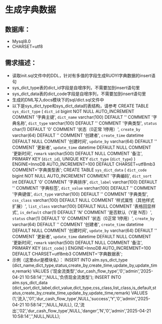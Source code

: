 # 生成字典数据
## 数据库：
- Mysql8.0
- CHARSET=utf8

## 需求描述：
- 读取init.sql文件中的DDL，针对有多值的字段生成RUOYI字典数据的insert语句
- sys_dict_type表的dict_id字段是自增序列，不需要加到insert语句里
- sys_dict_data表的dict_code字段是自增序列，不需要加到insert语句里
- 生成的DML写入docs模块下的sql/dict.sql文件中
- 以下是sys_dict_type和sys_dict_data的表结构，请参考
  CREATE TABLE `sys_dict_type` (
  `dict_id` bigint NOT NULL AUTO_INCREMENT COMMENT '字典主键',
  `dict_name` varchar(100) DEFAULT '' COMMENT '字典名称',
  `dict_type` varchar(100) DEFAULT '' COMMENT '字典类型',
  `status` char(1) DEFAULT '0' COMMENT '状态（0正常 1停用）',
  `create_by` varchar(64) DEFAULT '' COMMENT '创建者',
  `create_time` datetime DEFAULT NULL COMMENT '创建时间',
  `update_by` varchar(64) DEFAULT '' COMMENT '更新者',
  `update_time` datetime DEFAULT NULL COMMENT '更新时间',
  `remark` varchar(500) DEFAULT NULL COMMENT '备注',
  PRIMARY KEY (`dict_id`),
  UNIQUE KEY `dict_type` (`dict_type`)
  ) ENGINE=InnoDB AUTO_INCREMENT=100 DEFAULT CHARSET=utf8mb3 COMMENT='字典类型表';
  CREATE TABLE `sys_dict_data` (
  `dict_code` bigint NOT NULL AUTO_INCREMENT COMMENT '字典编码',
  `dict_sort` int DEFAULT '0' COMMENT '字典排序',
  `dict_label` varchar(100) DEFAULT '' COMMENT '字典标签',
  `dict_value` varchar(100) DEFAULT '' COMMENT '字典键值',
  `dict_type` varchar(100) DEFAULT '' COMMENT '字典类型',
  `css_class` varchar(100) DEFAULT NULL COMMENT '样式属性（其他样式扩展）',
  `list_class` varchar(100) DEFAULT NULL COMMENT '表格回显样式',
  `is_default` char(1) DEFAULT 'N' COMMENT '是否默认（Y是 N否）',
  `status` char(1) DEFAULT '0' COMMENT '状态（0正常 1停用）',
  `create_by` varchar(64) DEFAULT '' COMMENT '创建者',
  `create_time` datetime DEFAULT NULL COMMENT '创建时间',
  `update_by` varchar(64) DEFAULT '' COMMENT '更新者',
  `update_time` datetime DEFAULT NULL COMMENT '更新时间',
  `remark` varchar(500) DEFAULT NULL COMMENT '备注',
  PRIMARY KEY (`dict_code`)
  ) ENGINE=InnoDB AUTO_INCREMENT=100 DEFAULT CHARSET=utf8mb3 COMMENT='字典数据表';
- 示例（这里dur是模块名）：
  INSERT INTO alm.sys_dict_type (dict_name,dict_type,status,create_by,create_time,update_by,update_time,remark) VALUES
  ('现金流类型','dur_cash_flow_type','0','admin','2025-04-21 10:58:14','',NULL,'负债现金流类型');
  INSERT INTO alm.sys_dict_data (dict_sort,dict_label,dict_value,dict_type,css_class,list_class,is_default,status,create_by,create_time,update_by,update_time,remark) VALUES
  (1,'流入','01','dur_cash_flow_type',NULL,'success','Y','0','admin','2025-04-21 10:58:14','',NULL,NULL),
  (2,'流出','02','dur_cash_flow_type',NULL,'danger','N','0','admin','2025-04-21 10:58:14','',NULL,NULL);
